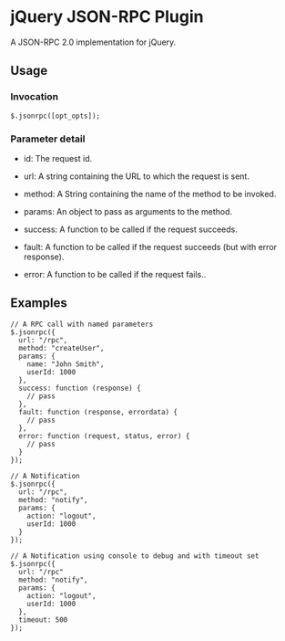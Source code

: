 jQuery JSON-RPC Plugin
======================

A JSON-RPC 2.0 implementation for jQuery.

Usage
-----

### Invocation

    $.jsonrpc([opt_opts]);

### Parameter detail

*   id:
    The request id.

*   url:
    A string containing the URL to which the request is sent.

*   method:
    A String containing the name of the method to be invoked.

*   params:
    An object to pass as arguments to the method.

*   success:
    A function to be called if the request succeeds.

*   fault:
    A function to be called if the request succeeds (but with error response).

*   error:
    A function to be called if the request fails..

Examples
--------

    // A RPC call with named parameters
    $.jsonrpc({
      url: "/rpc",
      method: "createUser",
      params: {
        name: "John Smith",
        userId: 1000
      },
      success: function (response) {
        // pass
      },
      fault: function (response, errordata) {
        // pass
      },
      error: function (request, status, error) {
        // pass
      }
    });

    // A Notification
    $.jsonrpc({
      url: "/rpc",
      method: "notify",
      params: {
        action: "logout",
        userId: 1000
      }
    });

    // A Notification using console to debug and with timeout set
    $.jsonrpc({
      url: "/rpc"
      method: "notify",
      params: {
        action: "logout",
        userId: 1000
      },
      timeout: 500
    });
